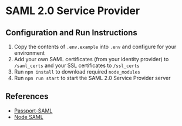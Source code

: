 # SAML 2.0 Service Provider

## Configuration and Run Instructions
1. Copy the contents of `.env.example` into `.env` and configure for your environment
2. Add your own SAML certificates (from your identity provider) to `/saml_certs` and your SSL certificates to `/ssl_certs`
3. Run `npm install` to download required `node_modules`
4. Run `npm run start` to start the SAML 2.0 Service Provider server

## References
- [Passport-SAML](https://github.com/node-saml/passport-saml)
- [Node SAML](https://github.com/node-saml/node-saml)